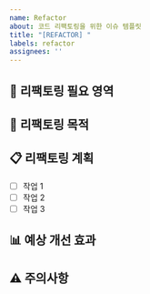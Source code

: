 ```yaml
---
name: Refactor
about: 코드 리팩토링을 위한 이슈 템플릿
title: "[REFACTOR] "
labels: refactor
assignees: ''
---
```


## 🔨 리팩토링 필요 영역
<!-- 어떤 코드를 리팩토링할지 설명해주세요 -->

## 🎯 리팩토링 목적
<!-- 왜 리팩토링이 필요한지 설명해주세요 -->

## 📋 리팩토링 계획
<!-- 어떻게 리팩토링할 계획인지 설명해주세요 -->
- [ ] 작업 1
- [ ] 작업 2
- [ ] 작업 3

## 📊 예상 개선 효과
<!-- 리팩토링 후 예상되는 개선 효과를 설명해주세요 -->

## ⚠️ 주의사항
<!-- 리팩토링 시 주의해야 할 사항을 기술해주세요 -->